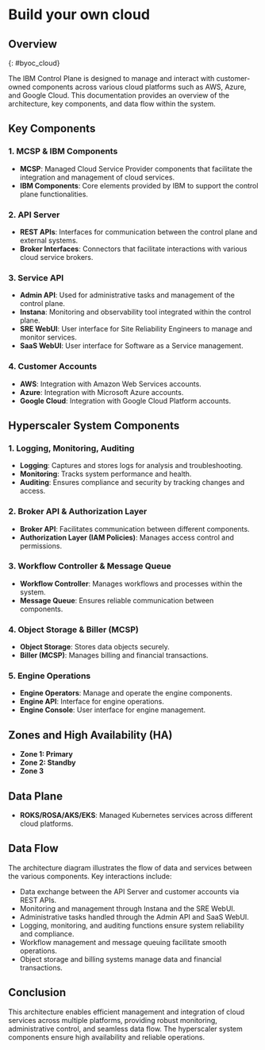 
# Build your own cloud

## Overview
{: #byoc_cloud}

The IBM Control Plane is designed to manage and interact with customer-owned components across various cloud platforms such as AWS, Azure, and Google Cloud. This documentation provides an overview of the architecture, key components, and data flow within the system.

## Key Components

### 1. MCSP & IBM Components
- **MCSP**: Managed Cloud Service Provider components that facilitate the integration and management of cloud services.
- **IBM Components**: Core elements provided by IBM to support the control plane functionalities.

### 2. API Server
- **REST APIs**: Interfaces for communication between the control plane and external systems.
- **Broker Interfaces**: Connectors that facilitate interactions with various cloud service brokers.

### 3. Service API
- **Admin API**: Used for administrative tasks and management of the control plane.
- **Instana**: Monitoring and observability tool integrated within the control plane.
- **SRE WebUI**: User interface for Site Reliability Engineers to manage and monitor services.
- **SaaS WebUI**: User interface for Software as a Service management.

### 4. Customer Accounts
- **AWS**: Integration with Amazon Web Services accounts.
- **Azure**: Integration with Microsoft Azure accounts.
- **Google Cloud**: Integration with Google Cloud Platform accounts.

## Hyperscaler System Components

### 1. Logging, Monitoring, Auditing
- **Logging**: Captures and stores logs for analysis and troubleshooting.
- **Monitoring**: Tracks system performance and health.
- **Auditing**: Ensures compliance and security by tracking changes and access.

### 2. Broker API & Authorization Layer
- **Broker API**: Facilitates communication between different components.
- **Authorization Layer (IAM Policies)**: Manages access control and permissions.

### 3. Workflow Controller & Message Queue
- **Workflow Controller**: Manages workflows and processes within the system.
- **Message Queue**: Ensures reliable communication between components.

### 4. Object Storage & Biller (MCSP)
- **Object Storage**: Stores data objects securely.
- **Biller (MCSP)**: Manages billing and financial transactions.

### 5. Engine Operations
- **Engine Operators**: Manage and operate the engine components.
- **Engine API**: Interface for engine operations.
- **Engine Console**: User interface for engine management.

## Zones and High Availability (HA)
- **Zone 1: Primary**
- **Zone 2: Standby**
- **Zone 3**

## Data Plane
- **ROKS/ROSA/AKS/EKS**: Managed Kubernetes services across different cloud platforms.

## Data Flow

The architecture diagram illustrates the flow of data and services between the various components. Key interactions include:
- Data exchange between the API Server and customer accounts via REST APIs.
- Monitoring and management through Instana and the SRE WebUI.
- Administrative tasks handled through the Admin API and SaaS WebUI.
- Logging, monitoring, and auditing functions ensure system reliability and compliance.
- Workflow management and message queuing facilitate smooth operations.
- Object storage and billing systems manage data and financial transactions.

## Conclusion

This architecture enables efficient management and integration of cloud services across multiple platforms, providing robust monitoring, administrative control, and seamless data flow. The hyperscaler system components ensure high availability and reliable operations.
